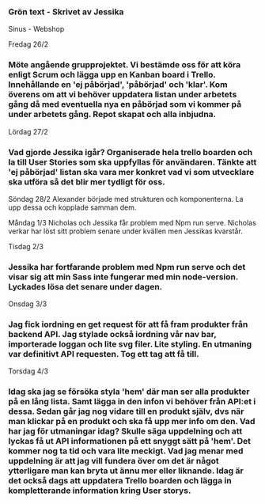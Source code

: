 ### Grön text - Skrivet av Jessika

Sinus - Webshop

Fredag 26/2

### Möte angående grupprojektet. Vi bestämde oss för att köra enligt Scrum och lägga upp en Kanban board i Trello. Innehållande en 'ej påbörjad', 'påbörjad' och 'klar'. Kom överens om att vi behöver uppdatera listan under arbetets gång då med eventuella nya en påbörjad som vi kommer på under arbetets gång. Repot skapat och alla inbjudna.

Lördag 27/2

### Vad gjorde Jessika igår? Organiserade hela trello boarden och la till User Stories som ska uppfyllas för användaren. Tänkte att 'ej påbörjad' listan ska vara mer konkret vad vi som utvecklare ska utföra så det blir mer tydligt för oss.

Söndag 28/2
Alexander började med strukturen och komponenterna. La upp dessa och kopplade samman dem.

Måndag 1/3
Nicholas och Jessika får problem med Npm run serve. Nicholas verkar har löst sitt problem senare under kvällen men Jessikas kvarstår.

Tisdag 2/3

### Jessika har fortfarande problem med Npm run serve och det visar sig att min Sass inte fungerar med min node-version. Lyckades lösa det senare under dagen.

Onsdag 3/3

### Jag fick iordning en get request för att få fram produkter från backend API. Jag stylade också iordning vår nav bar, importerade loggan och lite svg filer. Lite styling. En utmaning var definitivt API requesten. Tog ett tag att få till.

Torsdag 4/3

### Idag ska jag se försöka styla 'hem' där man ser alla produkter på en lång lista. Samt lägga in den infon vi behöver från API:et i dessa. Sedan går jag nog vidare till en produkt själv, dvs när man klickar på en produkt och ska få upp mer info om den. Vad har jag för utmaningar idag? Skulle säga uppdelning och att lyckas få ut API informationen på ett snyggt sätt på 'hem'. Det kommer nog ta tid och vara lite meckigt. Vad jag menar med uppdelning är att jag vill fundera över om det är något ytterligare man kan bryta ut ännu mer eller liknande. Idag är det också dags att uppdatera Trello boarden och lägga in kompletterande information kring User storys.
